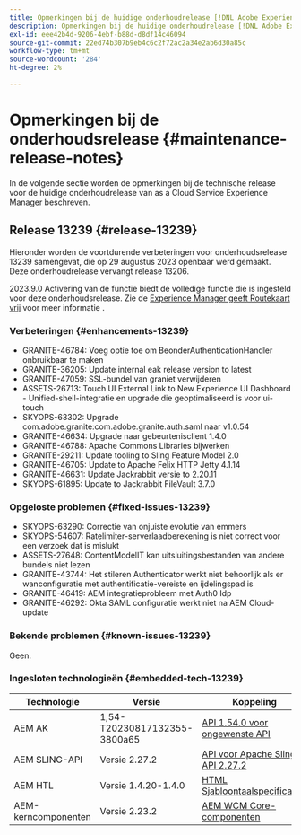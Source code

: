 ```yaml
---
title: Opmerkingen bij de huidige onderhoudrelease [!DNL Adobe Experience Manager] as a Cloud Service.
description: Opmerkingen bij de huidige onderhoudrelease [!DNL Adobe Experience Manager] as a Cloud Service.
exl-id: eee42b4d-9206-4ebf-b88d-d8df14c46094
source-git-commit: 22ed74b307b9eb4c6c2f72ac2a34e2ab6d30a85c
workflow-type: tm+mt
source-wordcount: '284'
ht-degree: 2%

---
```


# Opmerkingen bij de onderhoudsrelease {#maintenance-release-notes}

In de volgende sectie worden de opmerkingen bij de technische release voor de huidige onderhoudrelease van as a Cloud Service Experience Manager beschreven.

## Release 13239 {#release-13239}

Hieronder worden de voortdurende verbeteringen voor onderhoudsrelease 13239 samengevat, die op 29 augustus 2023 openbaar werd gemaakt. Deze onderhoudrelease vervangt release 13206.

2023.9.0 Activering van de functie biedt de volledige functie die is ingesteld voor deze onderhoudsrelease. Zie de [Experience Manager geeft Routekaart vrij](https://experienceleague.adobe.com/docs/experience-manager-release-information/aem-release-updates/update-releases-roadmap.html) voor meer informatie .

### Verbeteringen {#enhancements-13239}

- GRANITE-46784: Voeg optie toe om BeonderAuthenticationHandler onbruikbaar te maken
- GRANITE-36205: Update internal eak release version to latest
- GRANITE-47059: SSL-bundel van graniet verwijderen
- ASSETS-26713: Touch UI External Link to New Experience UI Dashboard - Unified-shell-integratie en upgrade die geoptimaliseerd is voor ui-touch
- SKYOPS-63302: Upgrade com.adobe.granite:com.adobe.granite.auth.saml naar v1.0.54
- GRANITE-46634: Upgrade naar gebeurtenisclient 1.4.0
- GRANITE-46788: Apache Commons Libraries bijwerken
- GRANITE-29211: Update tooling to Sling Feature Model 2.0
- GRANITE-46705: Update to Apache Felix HTTP Jetty 4.1.14
- GRANITE-46631: Update Jackrabbit versie to 2.20.11
- SKYOPS-61895: Update to Jackrabbit FileVault 3.7.0

### Opgeloste problemen {#fixed-issues-13239}

- SKYOPS-63290: Correctie van onjuiste evolutie van emmers
- SKYOPS-54607: Ratelimiter-serverlaadberekening is niet correct voor een verzoek dat is mislukt
- ASSETS-27648: ContentModelIT kan uitsluitingsbestanden van andere bundels niet lezen
- GRANITE-43744: Het stileren Authenticator werkt niet behoorlijk als er wanconfiguratie met authentificatie-vereiste en ijdelingspad is
- GRANITE-46419: AEM integratieprobleem met Auth0 Idp
- GRANITE-46292: Okta SAML configuratie werkt niet na AEM Cloud-update

### Bekende problemen {#known-issues-13239}

Geen.

### Ingesloten technologieën {#embedded-tech-13239}

| Technologie | Versie | Koppeling |
|---|---|---|
| AEM AK | 1,54-T20230817132355-3800a65 | [API 1.54.0 voor ongewenste API](https://www.javadoc.io/doc/org.apache.jackrabbit/oak-api/1.54.0/index.html) |
| AEM SLING-API | Versie 2.27.2 | [API voor Apache Sling API 2.27.2](https://www.javadoc.io/doc/org.apache.sling/org.apache.sling.api/latest/index.html) |
| AEM HTL | Versie 1.4.20-1.4.0 | [HTML Sjabloontaalspecificaties](https://github.com/adobe/htl-spec) |
| AEM-kerncomponenten | Versie 2.23.2 | [AEM WCM Core-componenten](https://github.com/adobe/aem-core-wcm-components) |
